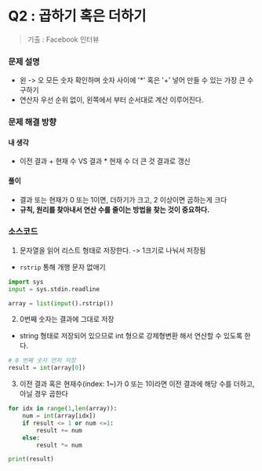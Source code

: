 # Q2 : 곱하기 혹은 더하기
> 기출 : Facebook 인터뷰

### 문제 설명
- 왼 -> 오 모든 숫자 확인하며 숫자 사이에 '*' 혹은 '+' 넣어 만들 수 있는 가장 큰 수 구하기
- 연산자 우선 순위 없이, 왼쪽에서 부터 순서대로 계산 이루어진다.

### 문제 해결 방향
#### 내 생각
- 이전 결과 + 현재 수 VS 결과 * 현재 수 더 큰 것 결과로 갱신
#### 풀이 
- 결과 또는 현재가 0 또는 1이면, 더하기가 크고, 2 이상이면 곱하는게 크다
- __규칙, 원리를 찾아내서 연산 수를 줄이는 방법을 찾는 것이 중요하다.__

### 소스코드
1. 문자열을 읽어 리스트 형태로 저장한다. -> 1크기로 나눠서 저장됨
- `rstrip` 통해 개행 문자 없애기
```python
import sys
input = sys.stdin.readline

array = list(input().rstrip())
```
2. 0번째 숫자는 결과에 그대로 저장
- string 형태로 저장되어 있으므로 int 형으로 강제형변환 해서 연산할 수 있도록 한다.
```python
# 0 번째 숫자 먼저 저장
result = int(array[0])
```
3. 이전 결과 혹은 현재수(index: 1~)가 0 또는 1이라면 이전 결과에 해당 수를 더하고, 아닐 경우 곱한다
```python
for idx in range(1,len(array)):
    num = int(array[idx])
    if result <= 1 or num <=1:
        result += num
    else:
        result *= num

print(result)
```